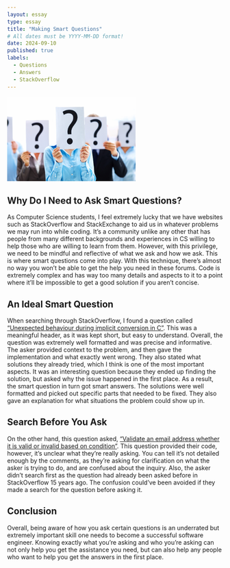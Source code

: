 ```yaml
---
layout: essay
type: essay
title: "Making Smart Questions"
# All dates must be YYYY-MM-DD format!
date: 2024-09-10
published: true
labels:
  - Questions
  - Answers
  - StackOverflow
---
```


<img width="300px" class="rounded float-start pe-4" src="../img/ask-questions.png">

## Why Do I Need to Ask Smart Questions?

As Computer Science students, I feel extremely lucky that we have websites such as StackOverflow and StackExchange to aid us in whatever problems we may run into while coding. It’s a community unlike any other that has people from many different backgrounds and experiences in CS willing to help those who are willing to learn from them. However, with this privilege, we need to be mindful and reflective of what we ask and how we ask. This is where smart questions come into play. With this technique, there’s almost no way you won’t be able to get the help you need in these forums. Code is extremely complex and has way too many details and aspects to it to a point where it’ll be impossible to get a good solution if you aren’t concise. 

## An Ideal Smart Question

When searching through StackOverflow, I found a question called [“Unexpected behaviour during implicit conversion in C”](https://stackoverflow.com/questions/78880607/unexpected-behaviour-during-implicit-conversion-in-c). This was a meaningful header, as it was kept short, but easy to understand. Overall, the question was extremely well formatted and was precise and informative. The asker provided context to the problem, and then gave the implementation and what exactly went wrong. They also stated what solutions they already tried, which I think is one of the most important aspects. It was an interesting question because they ended up finding the solution, but asked why the issue happened in the first place. As a result, the smart question in turn got smart answers. The solutions were well formatted and picked out specific parts that needed to be fixed. They also gave an explanation for what situations the problem could show up in.

## Search Before You Ask

On the other hand, this question asked, [“Validate an email address whether it is valid or invalid based on condition”](https://stackoverflow.com/questions/78980085/validate-an-email-address-whether-it-is-valid-or-invalid-based-on-condition). This question provided their code, however, it’s unclear what they’re really asking. You can tell it’s not detailed enough by the comments, as they’re asking for clarification on what the asker is trying to do, and are confused about the inquiry. Also, the asker didn’t search first as the question had already been asked before in StackOverflow 15 years ago. The confusion could’ve been avoided if they made a search for the question before asking it.

## Conclusion

Overall, being aware of how you ask certain questions is an underrated but extremely important skill one needs to become a successful software engineer. Knowing exactly what you’re asking and who you’re asking can not only help you get the assistance you need, but can also help any people who want to help you get the answers in the first place.

